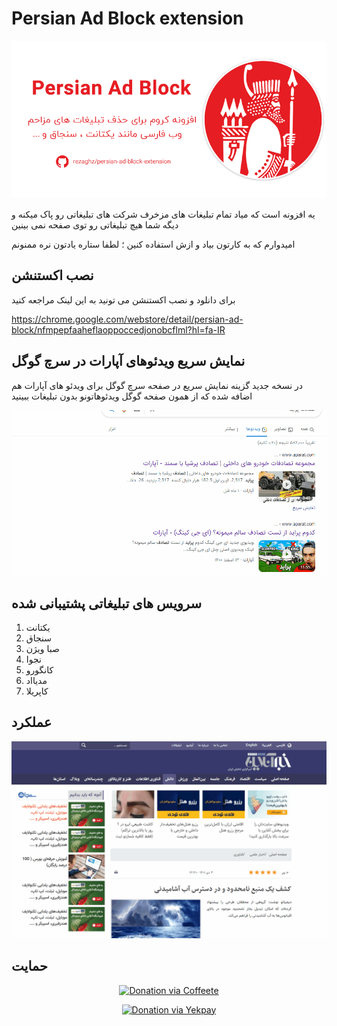 # Persian Ad Block extension

![](assets/bnr.png)
 
یه افزونه است که میاد تمام تبلیغات های مزخرف شرکت های تبلیغاتی رو پاک میکنه و دیگه شما هیچ تبلیغاتی رو توی صفحه نمی بینین

امیدوارم که به کارتون بیاد و ازش استفاده کنین ؛ لطفا ستاره یادتون نره ممنونم 


## نصب اکستنشن 

برای دانلود و نصب اکستنشن می تونید به این لینک مراجعه کنید

https://chrome.google.com/webstore/detail/persian-ad-block/nfmpepfaaheflaoppoccedjonobcflml?hl=fa-IR

## نمایش سریع ویدئوهای آپارات در سرچ گوگل

در نسخه جدید گزینه نمایش سریع در صفحه سرچ گوگل برای ویدئو های آپارات هم اضافه شده که از همون صفحه گوگل ویدئوهاتونو بدون تبلیغات ببینید

![](assets/aparat.gif)


## سرویس های تبلیغاتی پشتیبانی شده 

1. یکتانت
2. سنجاق
3. صبا ویژن
4. نجوا
5. کانگورو
6. مدیااد
7. کاپریلا

##  عملکرد 
![](assets/scr1.gif)

## حمایت

<p align="center">
 <a href="https://www.coffeete.ir/rezaghz" target="_blank">
        <img src="https://user-images.githubusercontent.com/36597017/190224192-e2d29a3e-2b60-43ce-b66c-e477eb6f6e9d.jpg" width="250" alt="Donation via Coffeete">
    </a>
</p>

<p align="center">
 <a href="https://yekpay.me/en/rezaghz" target="_blank">
        <img src="https://user-images.githubusercontent.com/36597017/190222767-4b90991f-b120-45ad-b998-e52be71143ac.png" width="250" alt="Donation via Yekpay">
    </a>
</p>

